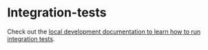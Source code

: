# Integration-tests

Check out the [local development documentation to learn how to run integration tests](https://docs.ninjajs.com/usage/local-development#run-tests-in-the-repository).
